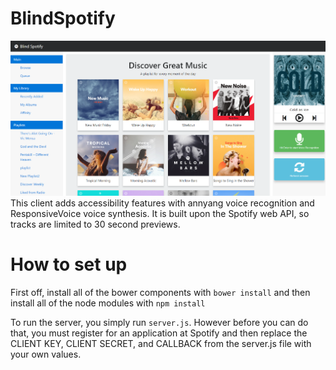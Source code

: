 # BlindSpotify

![img](./client/img/Capture2.PNG)
This client adds accessibility features with annyang voice recognition and ResponsiveVoice voice synthesis.  It is built upon the Spotify web API, so tracks are limited to 30 second previews.

# How to set up
First off, install all of the bower components with 
`bower install`
and then install all of the node modules with
`npm install`

To run the server, you simply run `server.js`.  However before you can do that, you must register for an application at Spotify and then replace the CLIENT KEY, CLIENT SECRET, and CALLBACK from the server.js file with your own values.  

